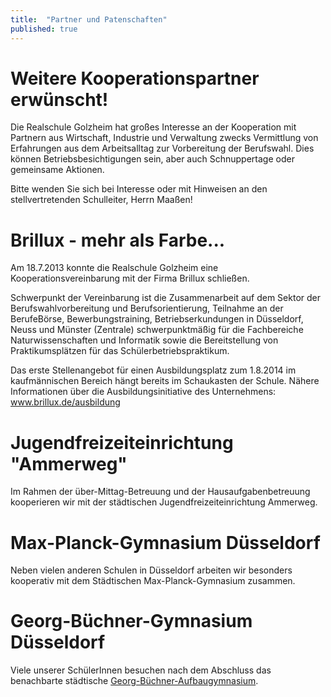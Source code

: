 ```yaml
---
title:  "Partner und Patenschaften"
published: true
---
```



# Weitere Kooperationspartner erw&uuml;nscht!

Die Realschule Golzheim hat gro&szlig;es Interesse an der Kooperation mit Partnern aus Wirtschaft, Industrie und Verwaltung zwecks Vermittlung von Erfahrungen aus dem Arbeitsalltag zur Vorbereitung der Berufswahl. Dies k&ouml;nnen Betriebsbesichtigungen sein, aber auch Schnuppertage oder gemeinsame Aktionen.

Bitte wenden Sie sich bei Interesse oder mit Hinweisen an den stellvertretenden Schulleiter, Herrn Maa&szlig;en! 


# Brillux - mehr als Farbe...

Am 18.7.2013 konnte die Realschule Golzheim eine Kooperationsvereinbarung mit der Firma Brillux schlie&szlig;en.

Schwerpunkt der Vereinbarung ist die Zusammenarbeit auf dem Sektor der Berufswahlvorbereitung und Berufsorientierung, Teilnahme an der BerufeB&ouml;rse, Bewerbungstraining, Betriebserkundungen in D&uuml;sseldorf, Neuss und M&uuml;nster (Zentrale) schwerpunktm&auml;&szlig;ig f&uuml;r die Fachbereiche Naturwissenschaften und Informatik sowie die Bereitstellung von Praktikumspl&auml;tzen f&uuml;r das Sch&uuml;lerbetriebspraktikum.

Das erste Stellenangebot f&uuml;r einen Ausbildungsplatz zum 1.8.2014 im kaufm&auml;nnischen Bereich h&auml;ngt bereits im Schaukasten der Schule. 
N&auml;here Informationen &uuml;ber die Ausbildungsinitiative des Unternehmens: www.brillux.de/ausbildung 

# Jugendfreizeiteinrichtung "Ammerweg"

Im Rahmen der &uuml;ber-Mittag-Betreuung und der Hausaufgabenbetreuung kooperieren wir mit der st&auml;dtischen Jugendfreizeiteinrichtung Ammerweg. 

# Max-Planck-Gymnasium D&uuml;sseldorf

Neben vielen anderen Schulen in D&uuml;sseldorf arbeiten wir besonders kooperativ mit dem St&auml;dtischen Max-Planck-Gymnasium zusammen. 

# Georg-B&uuml;chner-Gymnasium D&uuml;sseldorf

Viele unserer Sch&uuml;lerInnen besuchen nach dem Abschluss das benachbarte st&auml;dtische [Georg-B&uuml;chner-Aufbaugymnasium](http://www.georg-buechner-aufbaugymnasium.de/). 


<!--
# Aquazoo D&uuml;sseldorf

Im Rahmen unserer Kooperation mit dem Aquazoo L&ouml;bbecke Museum D&uuml;sseldorf m&ouml;chten wir: 

- Unterrichtsveranstaltungen im Aquazoo nutzen und sie intensiv begleiten, 
- Angebote des Aquazoos in unser Schulprogramm und die schuleigenen Lehrpl&auml;ne einbetten, 
- m&ouml;glichst viele Unterrichtsf&auml;cher einbeziehen, 
- einen regelm&auml;&szlig;igen Erfahrungsaustausch zwischen Lehrern und Zoop&auml;dagogen erm&ouml;glichen, 
- den Zoop&auml;dagogen intensive Einblicke in die Schule erm&ouml;glichen und somit eine sch&uuml;lergerechte Weiterentwicklung der p&auml;dagogischen Angebote des Aquazoos unterst&uuml;tzen, 
- Fortbildungen f&uuml;r unsere Lehrer erm&ouml;glichen, 
- die angewendeten Methoden und die Zielerreichung evaluieren. 

Am 18. September 2003 vereinbarten die Agnes-Miegel-Realschule und der Aquazoo eine entsprechende Zusammenarbeit, von der beide Seiten profitieren. Besonders die naturwissenschaftlich orientierten Wahlpflichtkurse unserer Schule beteiligen sich aktiv an der Kooperation. 


Der Aquazoo bietet:

- regelm&auml;&szlig;ige Unterrichtung von Schulklassen,
- Bereitstellung von Unterrichtsmaterialien f&uuml;r den selbstst&auml;ndigen Unterricht im Aquazoo,
- Unterst&uuml;tzung von Projekten und Unterricht im Aquazoo,
- Bereitstellung von Pl&auml;tzen f&uuml;r das Sch&uuml;lerpraktikum,
- Nutzung der p&auml;dagogischen Sammlung und R&auml;umlichkeiten des Aquazoos,
- Freien Eintritt f&uuml;r Sch&uuml;ler und Lehrkr&auml;fte zu unterrichtlichen Zwecken.

In diese Kooperation werden alle Klassenstufen mit speziellen Projekten einbezogen. Im Rahmen eines Sch&uuml;leraustausches des 8fs Kurses konnten wir sogar bereits unsere franz&ouml;sische Partnerschule Collège J.B. de la Quintinye, Noisy-le-Roi bei Paris integrieren. Unter Betreuung durch die Kollegin Mme Riehl aus unserer Partnerschule in Noisy und Herrn Maa&szlig;en haben Sch&uuml;ler Arbeitsb&ouml;gen des Aquazoos zum Thema "Lungen- und Kiemenatmung" ins Franz&ouml;sische &uuml;bersetzt.

Halbj&auml;hrlich kommen Vertreter beider Einrichtungen zusammen, um sich &uuml;ber abgeschlossene, laufende und zuk&uuml;nftige Projekte auszutauschen und diese zu evaluieren. Bei den Treffen erfolgt auch eine grunds&auml;tzliche Bewertung der Zusammenarbeit, bei der jeweils einvernehmlich &uuml;ber die Fortf&uuml;hrung oder Aufhebung der Vereinbarung entschieden wird.

Au&szlig;erdem werden zwischen Konrektor Herr Maa&szlig;en und Herrn Dr. Finke (Aquazoo) Themenbereiche f&uuml;r den Unterricht und besondere Veranstaltungen abgesprochen. 


Die Realschule Golzheim bietet:

- Erstellung von Unterrichtsmaterialien durch Lehrkr&auml;fte,
- Erstellung von Materialien f&uuml;r den Freizeitbereich bzw. Ausstellungen durch Sch&uuml;ler oder Lehrkr&auml;fte,
- Entwicklung und Durchf&uuml;hrung von Projektunterricht im Aquazoo,
- Die M&ouml;glichkeit zur Evaluation von Veranstaltungen im Aquazoo durch die Zoop&auml;dagogen,
- Mitwirkung bei Aktionen wie Pressebesuchen, TV-Produktionen, Gro&szlig;veranstaltungen,
- Einbeziehung von Sch&uuml;lern in die p&auml;dagogische Arbeit des Aquazoos (z.B. Kinder f&uuml;hren Kinder). 

Au&szlig;erdem f&uuml;hren die Sozialwissenschaftskurse der 10. Klassen eine Besucherumfrage im Aquazoo durch. 

## Geplante Projekte in Jahrgangsstufe 6

- Unterrichtsgang im Fach Biologie: "Anpassung an den Lebensraum", z.B. mit Themen wie Fische oder Reptilien 
- Durchf&uuml;hrung einer Klassenarbeit im Fach Deutsch in den R&auml;umen des Aquazoos zum Thema "Tierbeschreibung". Die besten Aufs&auml;tze werden an den Aquazoo weitergegeben und k&ouml;nnen am Fenster des betroffenen Tiergeheges ausgestellt und im Rahmen der p&auml;dagogischen Arbeit des Aquazoos weiterverwendet werden. Die ersten Ergebnisse zum Thema "Elli, die Schlange" wurden ebenfalls am 18. September 2003 von Sch&uuml;lerinnen der Klasse 6c feierlich &uuml;berreicht.
- Unterrichtsprojekte im Fach Kunst zu den Themen "Tarnung/Warnung im Tierreich" und "Unterwasserwelten". Die besten Zeichnungen k&ouml;nnen im Aquazoo ausgestellt werden.
- Naturschutzprojekt Biologie (evtl. f&auml;cher&uuml;bergreifend) "Amphibien brauchen Hilfe". 
- Entwicklung eines zukunftsorientierten Konzeptes &uuml;ber Schutzma&szlig;nahmen im Rahmen eines Workshops- 

-->

<!-- 
# Schule "Jean-Baptiste de la Quintiye-Noisi"

Im Rahmen unseres Sch&uuml;leraustausches kooperieren wir mit einer Schule in der N&auml;he von Versailles/Frankreich.
N&auml;here Informationen &uuml;ber den Sch&uuml;leraustausch stehen auf dieser Seite.
Und die Website unserer Partnerschule finden Sie hier. 
-->

